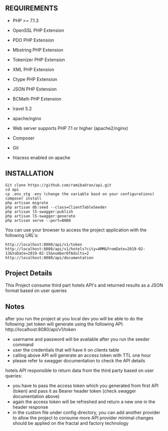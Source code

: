 REQUIREMENTS
------------
- PHP >= 7.1.3
- OpenSSL PHP Extension
- PDO PHP Extension
- Mbstring PHP Extension
- Tokenizer PHP Extension
- XML PHP Extension
- Ctype PHP Extension
- JSON PHP Extension
- BCMath PHP Extension
- lravel 5.2
- apache/nginx


- Web server supports PHP 7.1 or higher (apache2/nginx)
- Composer 
- Git
- htacess enabled on apache


INSTALLATION
------------
~~~
Git clone https://github.com/ramibadran/api.git
cd api
cp .env_stg .env (change the variable basd on your configurations) 
composer install
php artisan migrate
php artisan db:seed --class=ClientTableSeeder
php artisan l5-swagger:publish
php artisan l5-swagger:generate
php artisan serve --port=8080

~~~
You can use your browser to access the project application with the following URL's:
~~~
http://localhost:8080/api/v1/token
http://localhost:8080/api/v1/hotels?city=AMM&fromDate=2019-02-13&toDate=2019-02-15&numberOfAdults=2
http://localhost:8080/api/documentation
~~~

Project Details
-------------------
This Project consume third part hotels API's and returned results as a JSON format based on user queries 


Notes
-----
after you run the project at you local dev you will be able to do the following:
jwt token will generate using the following API:
http://localhost:8080/api/v1/token
- username and password will be available after you run the seeder command
- user the credentials that will have it on clients table
- calling above API will generate an access token with TTL one hour
- please refer to swagger documentation to check the API details

hotels API responsible to return data from the third party based on user queries:
- you have to pass the access token which you generated from first API (token) and pass it as Bearer header token (check swagger documentation above)
- again the access token will be refreshed and return a new one in the header response 
- in the custom file under config directory, you can add another provider to allow the project to consume more API provider minimal changes should be applied 
on the fractal and factory technology

